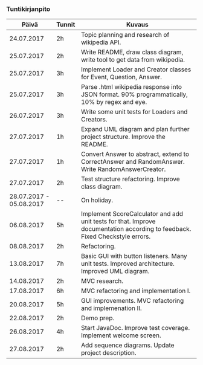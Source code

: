 ### Tuntikirjanpito

Päivä | Tunnit | Kuvaus
--------------- | ----- | ------
24.07.2017 | 2h | Topic planning and research of wikipedia API.
25.07.2017 | 2h | Write README, draw class diagram, write tool to get data from wikipedia.
25.07.2017 | 3h | Implement Loader and Creator classes for Event, Question, Answer.
25.07.2017 | 3h | Parse .html wikipedia response into JSON format. 90% programmatically, 10% by regex and eye.
26.07.2017 | 3h | Write some unit tests for Loaders and Creators.
27.07.2017 | 1h | Expand UML diagram and plan further project structure. Improve the README.
27.07.2017 | 1h | Convert Answer to abstract, extend to CorrectAnswer and RandomAnswer. Write RandomAnswerCreator.
27.07.2017 | 2h | Test structure refactoring. Improve class diagram.
28.07.2017 - 05.08.2017 | -- | On holiday.
06.08.2017 | 5h | Implement ScoreCalculator and add unit tests for that. Improve documentation according to feedback. Fixed Checkstyle errors.
08.08.2017 | 2h | Refactoring.
13.08.2017 | 7h | Basic GUI with button listeners. Many unit tests. Improved architecture. Improved UML diagram.
14.08.2017 | 2h | MVC research.
17.08.2017 | 6h | MVC refactoring and implementation I.
20.08.2017 | 5h | GUI improvements. MVC refactoring and implemenation II.
22.08.2017 | 2h | Demo prep.
26.08.2017 | 4h | Start JavaDoc. Improve test coverage. Implement welcome screen.
27.08.2017 | 2h | Add sequence diagrams. Update project description.
